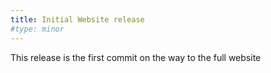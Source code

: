 ```yaml
---
title: Initial Website release
#type: minor
---
```


This release is the first commit on the way to the full website


